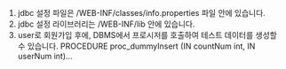 1. jdbc 설정 파일은 /WEB-INF/classes/info.properties 파일 안에 있습니다.
2. jdbc 설정 라이브러리는 /WEB-INF/lib 안에 있습니다.
3. user로 회원가입 후에, DBMS에서 프로시저를 호출하여 테스트 데이터를 생성할 수 있습니다. PROCEDURE proc_dummyInsert (IN countNum int, IN userNum int)...
